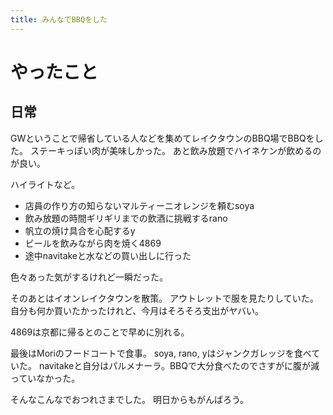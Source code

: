 ```yaml
---
title: みんなでBBQをした
---
```


# やったこと

## 日常

GWということで帰省している人などを集めてレイクタウンのBBQ場でBBQをした。
ステーキっぽい肉が美味しかった。
あと飲み放題でハイネケンが飲めるのが良い。

ハイライトなど。

- 店員の作り方の知らないマルティーニオレンジを頼むsoya
- 飲み放題の時間ギリギリまでの飲酒に挑戦するrano
- 帆立の焼け具合を心配するy
- ビールを飲みながら肉を焼く4869
- 途中navitakeと水などの買い出しに行った

色々あった気がするけれど一瞬だった。

そのあとはイオンレイクタウンを散策。
アウトレットで服を見たりしていた。
自分も何か買いたかったけれど、今月はそろそろ支出がヤバい。

4869は京都に帰るとのことで早めに別れる。

最後はMoriのフードコートで食事。
soya, rano, yはジャンクガレッジを食べていた。
navitakeと自分はパルメナーラ。BBQで大分食べたのでさすがに腹が減っていなかった。

そんなこんなでおつれさまでした。
明日からもがんばろう。

